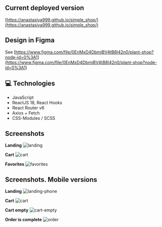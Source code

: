 ## Current deployed version

[https://anastasiya999.github.io/simple_shop/](https://anastasiya999.github.io/simple_shop/)

## Design in Figma

See [https://www.figma.com/file/0EnMxD4DbmjBV4tB8l42n0/plant-shop?node-id=0%3A1](https://www.figma.com/file/0EnMxD4DbmjBV4tB8l42n0/plant-shop?node-id=0%3A1)

## :computer: Technologies

- JavaScript
- ReactJS 18, React Hooks
- React Router v6
- Axios + Fetch
- CSS-Modules / SCSS

## Screenshots

**Landing**
![landing](screenshots/landingPage.jpg)

**Cart**
![cart](screenshots/cart.jpg)

**Favorites**
![favorites](screenshots/favorites.jpg)

## Screenshots. Mobile versions

**Landing**
![landing-phone](screenshots/landingPage-phone.jpg)

**Cart**
![cart](screenshots/cart-phone.jpg)

**Cart empty**
![cart-empty](screenshots/cart-empty-phone.jpg)

**Order is complete**
![order](screenshots/order-phone.jpg)
